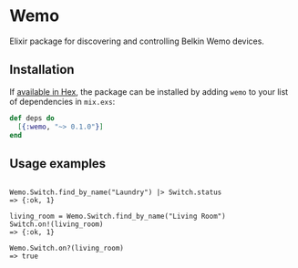 # Wemo

Elixir package for discovering and controlling Belkin Wemo devices.

## Installation

If [available in Hex](https://hex.pm/docs/publish), the package can be installed
by adding `wemo` to your list of dependencies in `mix.exs`:

```elixir
def deps do
  [{:wemo, "~> 0.1.0"}]
end
```

## Usage examples

```elixir-lang

Wemo.Switch.find_by_name("Laundry") |> Switch.status
=> {:ok, 1}

living_room = Wemo.Switch.find_by_name("Living Room")
Switch.on!(living_room)
=> {:ok, 1}

Wemo.Switch.on?(living_room)
=> true
```
